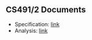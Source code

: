 ## CS491/2 Documents

- Specification: [link](Documents/CS491_Coupl_Specification.pdf)
- Analysis:      [link](Documents/CS491_Coupl_Analysis.pdf)
